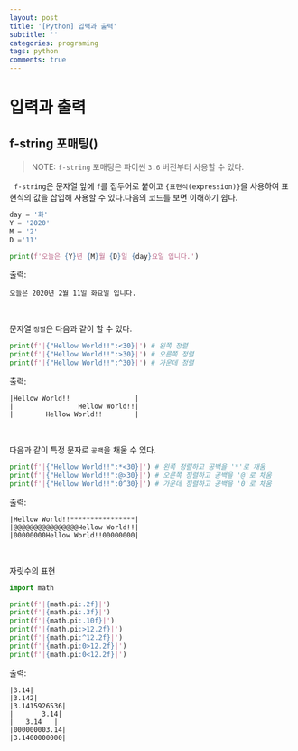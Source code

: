```yaml
---
layout: post
title: '[Python] 입력과 출력'
subtitle: ''
categories: programing
tags: python
comments: true
---
```


# 입력과 출력
## f-string 포매팅()
> NOTE: `f-string` 포매팅은 파이썬 `3.6` 버전부터 사용할 수 있다.

&nbsp;&nbsp;`f-string`은 문자열 앞에 `f`를 접두어로 붙이고 `{표현식(expression)}`을 사용하여 표현식의 값을 삽입해 사용할 수 있다.다음의 코드를 보면 이해하기 쉽다.

```python
day = '화'
Y = '2020'
M = '2'
D ='11'

print(f'오늘은 {Y}년 {M}월 {D}일 {day}요일 입니다.')
```

출력:
```
오늘은 2020년 2월 11일 화요일 입니다.
```
<br>

문자열 `정렬`은 다음과 같이 할 수 있다.

```python
print(f'|{"Hellow World!!":<30}|') # 왼쪽 정렬
print(f'|{"Hellow World!!":>30}|') # 오른쪽 정렬
print(f'|{"Hellow World!!":^30}|') # 가운데 정렬
```

출력:
```
|Hellow World!!                |
|                Hellow World!!|
|        Hellow World!!        |​
```

<br>

다음과 같이 특정 문자로 `공백`을 채울 수 있다.
```python
print(f'|{"Hellow World!!":*<30}|') # 왼쪽 정렬하고 공백을 '*'로 채움
print(f'|{"Hellow World!!":@>30}|') # 오른쪽 정렬하고 공백을 '@'로 채움
print(f'|{"Hellow World!!":0^30}|') # 가운데 정렬하고 공백을 '0'로 채움
```

출력:
```
|Hellow World!!****************|
|@@@@@@@@@@@@@@@@Hellow World!!|
|00000000Hellow World!!00000000|
```

<br>

자릿수의 표현
```python
import math

print(f'|{math.pi:.2f}|')
print(f'|{math.pi:.3f}|')
print(f'|{math.pi:.10f}|')
print(f'|{math.pi:>12.2f}|')
print(f'|{math.pi:^12.2f}|')
print(f'|{math.pi:0>12.2f}|')
print(f'|{math.pi:0<12.2f}|')
```

출력:
```
|3.14|
|3.142|
|3.1415926536|
|       3.14|
|   3.14   |
|000000003.14|
|3.1400000000|
```